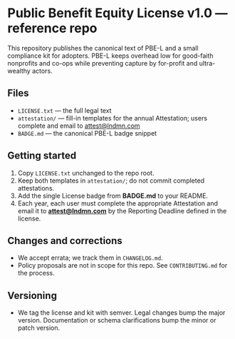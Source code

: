# Public Benefit Equity License v1.0 — reference repo

This repository publishes the canonical text of PBE-L and a small compliance kit for adopters. PBE-L keeps overhead low for good-faith nonprofits and co-ops while preventing capture by for-profit and ultra-wealthy actors.

## Files
- `LICENSE.txt` — the full legal text
- `attestation/` — fill-in templates for the annual Attestation; users complete and email to attest@lndmn.com
- `BADGE.md` — the canonical PBE-L badge snippet

## Getting started
1) Copy `LICENSE.txt` unchanged to the repo root.  
2) Keep both templates in `attestation/`; do not commit completed attestations.  
3) Add the single License badge from **BADGE.md** to your README.  
4) Each year, each user must complete the appropriate Attestation and email it to **attest@lndmn.com** by the Reporting Deadline defined in the license.

## Changes and corrections
- We accept errata; we track them in `CHANGELOG.md`.
- Policy proposals are not in scope for this repo. See `CONTRIBUTING.md` for the process.

## Versioning
- We tag the license and kit with semver. Legal changes bump the major version. Documentation or schema clarifications bump the minor or patch version.

